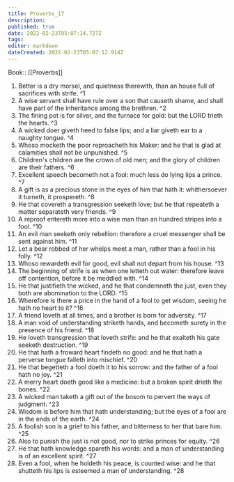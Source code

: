 ```yaml
---
title: Proverbs_17
description: 
published: true
date: 2022-02-23T05:07:14.727Z
tags: 
editor: markdown
dateCreated: 2022-02-23T05:07:12.914Z
---
```


 Book:: [[Proverbs]]
 1. Better is a dry morsel, and quietness therewith, than an house full of sacrifices with strife. ^1
 2. A wise servant shall have rule over a son that causeth shame, and shall have part of the inheritance among the brethren. ^2
 3. The fining pot is for silver, and the furnace for gold: but the LORD trieth the hearts. ^3
 4. A wicked doer giveth heed to false lips; and a liar giveth ear to a naughty tongue. ^4
 5. Whoso mocketh the poor reproacheth his Maker: and he that is glad at calamities shall not be unpunished. ^5
 6. Children's children are the crown of old men; and the glory of children are their fathers. ^6
 7. Excellent speech becometh not a fool: much less do lying lips a prince. ^7
 8. A gift is as a precious stone in the eyes of him that hath it: whithersoever it turneth, it prospereth. ^8
 9. He that covereth a transgression seeketh love; but he that repeateth a matter separateth very friends. ^9
 10. A reproof entereth more into a wise man than an hundred stripes into a fool. ^10
 11. An evil man seeketh only rebellion: therefore a cruel messenger shall be sent against him. ^11
 12. Let a bear robbed of her whelps meet a man, rather than a fool in his folly. ^12
 13. Whoso rewardeth evil for good, evil shall not depart from his house. ^13
 14. The beginning of strife is as when one letteth out water: therefore leave off contention, before it be meddled with. ^14
 15. He that justifieth the wicked, and he that condemneth the just, even they both are abomination to the LORD. ^15
 16. Wherefore is there a price in the hand of a fool to get wisdom, seeing he hath no heart to it? ^16
 17. A friend loveth at all times, and a brother is born for adversity. ^17
 18. A man void of understanding striketh hands, and becometh surety in the presence of his friend. ^18
 19. He loveth transgression that loveth strife: and he that exalteth his gate seeketh destruction. ^19
 20. He that hath a froward heart findeth no good: and he that hath a perverse tongue falleth into mischief. ^20
 21. He that begetteth a fool doeth it to his sorrow: and the father of a fool hath no joy. ^21
 22. A merry heart doeth good like a medicine: but a broken spirit drieth the bones. ^22
 23. A wicked man taketh a gift out of the bosom to pervert the ways of judgment. ^23
 24. Wisdom is before him that hath understanding; but the eyes of a fool are in the ends of the earth. ^24
 25. A foolish son is a grief to his father, and bitterness to her that bare him. ^25
 26. Also to punish the just is not good, nor to strike princes for equity. ^26
 27. He that hath knowledge spareth his words: and a man of understanding is of an excellent spirit. ^27
 28. Even a fool, when he holdeth his peace, is counted wise: and he that shutteth his lips is esteemed a man of understanding. ^28
